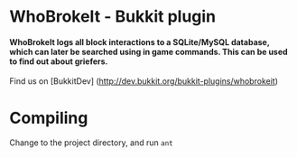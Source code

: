 # WhoBrokeIt - Bukkit plugin
#### WhoBrokeIt logs all block interactions to a SQLite/MySQL database, which can later be searched using in game commands. This can be used to find out about griefers.

Find us on [BukkitDev] (http://dev.bukkit.org/bukkit-plugins/whobrokeit)

# Compiling

Change to the project directory, and run `ant`
